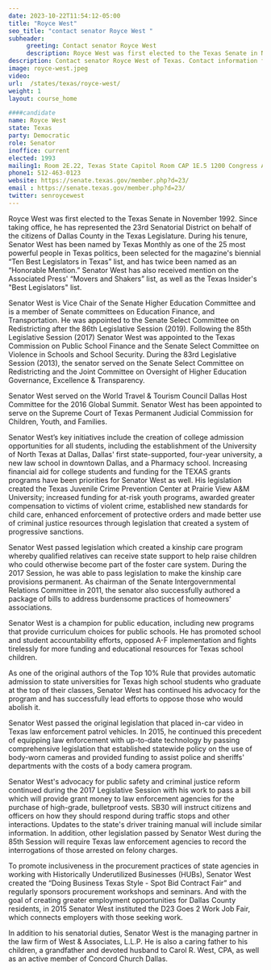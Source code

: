 ```yaml
---
date: 2023-10-22T11:54:12-05:00
title: "Royce West"
seo_title: "contact senator Royce West "
subheader:
     greeting: Contact senator Royce West
     description: Royce West was first elected to the Texas Senate in November 1992. Since taking office, he has represented the 23rd Senatorial District on behalf of the citizens of Dallas County in the Texas Legislature.
description: Contact senator Royce West of Texas. Contact information for Royce West includes email address, phone number, and mailing address.
image: royce-west.jpeg
video:
url:  /states/texas/royce-west/
weight: 1
layout: course_home

####candidate
name: Royce West
state: Texas
party: Democratic
role: Senator
inoffice: current
elected: 1993
mailing1: Room 2E.22, Texas State Capitol Room CAP 1E.5 1200 Congress Ave Austin, TX 78711-2068
phone1: 512-463-0123
website: https://senate.texas.gov/member.php?d=23/
email : https://senate.texas.gov/member.php?d=23/
twitter: senroycewest
---
```


Royce West was first elected to the Texas Senate in November 1992. Since taking office, he has represented the 23rd Senatorial District on behalf of the citizens of Dallas County in the Texas Legislature. During his tenure, Senator West has been named by Texas Monthly as one of the 25 most powerful people in Texas politics, been selected for the magazine's biennial “Ten Best Legislators in Texas” list, and has twice been named as an “Honorable Mention.” Senator West has also received mention on the Associated Press' “Movers and Shakers” list, as well as the Texas Insider's "Best Legislators" list.

Senator West is Vice Chair of the Senate Higher Education Committee and is a member of Senate committees on Education Finance, and Transportation. He was appointed to the Senate Select Committee on Redistricting after the 86th Legislative Session (2019). Following the 85th Legislative Session (2017) Senator West was appointed to the Texas Commission on Public School Finance and the Senate Select Committee on Violence in Schools and School Security. During the 83rd Legislative Session (2013), the senator served on the Senate Select Committee on Redistricting and the Joint Committee on Oversight of Higher Education Governance, Excellence & Transparency.

Senator West served on the World Travel & Tourism Council Dallas Host Committee for the 2016 Global Summit. Senator West has been appointed to serve on the Supreme Court of Texas Permanent Judicial Commission for Children, Youth, and Families.

Senator West’s key initiatives include the creation of college admission opportunities for all students, including the establishment of the University of North Texas at Dallas, Dallas' first state-supported, four-year university, a new law school in downtown Dallas, and a Pharmacy school. Increasing financial aid for college students and funding for the TEXAS grants programs have been priorities for Senator West as well. His legislation created the Texas Juvenile Crime Prevention Center at Prairie View A&M University; increased funding for at-risk youth programs, awarded greater compensation to victims of violent crime, established new standards for child care, enhanced enforcement of protective orders and made better use of criminal justice resources through legislation that created a system of progressive sanctions.

Senator West passed legislation which created a kinship care program whereby qualified relatives can receive state support to help raise children who could otherwise become part of the foster care system. During the 2017 Session, he was able to pass legislation to make the kinship care provisions permanent. As chairman of the Senate Intergovernmental Relations Committee in 2011, the senator also successfully authored a package of bills to address burdensome practices of homeowners' associations.

Senator West is a champion for public education, including new programs that provide curriculum choices for public schools. He has promoted school and student accountability efforts, opposed A-F implementation and fights tirelessly for more funding and educational resources for Texas school children.

As one of the original authors of the Top 10% Rule that provides automatic admission to state universities for Texas high school students who graduate at the top of their classes, Senator West has continued his advocacy for the program and has successfully lead efforts to oppose those who would abolish it.

Senator West passed the original legislation that placed in-car video in Texas law enforcement patrol vehicles. In 2015, he continued this precedent of equipping law enforcement with up-to-date technology by passing comprehensive legislation that established statewide policy on the use of body-worn cameras and provided funding to assist police and sheriffs' departments with the costs of a body camera program.

Senator West's advocacy for public safety and criminal justice reform continued during the 2017 Legislative Session with his work to pass a bill which will provide grant money to law enforcement agencies for the purchase of high-grade, bulletproof vests. SB30 will instruct citizens and officers on how they should respond during traffic stops and other interactions. Updates to the state's driver training manual will include similar information. In addition, other legislation passed by Senator West during the 85th Session will require Texas law enforcement agencies to record the interrogations of those arrested on felony charges.

To promote inclusiveness in the procurement practices of state agencies in working with Historically Underutilized Businesses (HUBs), Senator West created the “Doing Business Texas Style - Spot Bid Contract Fair” and regularly sponsors procurement workshops and seminars. And with the goal of creating greater employment opportunities for Dallas County residents, in 2015 Senator West instituted the D23 Goes 2 Work Job Fair, which connects employers with those seeking work.

In addition to his senatorial duties, Senator West is the managing partner in the law firm of West & Associates, L.L.P. He is also a caring father to his children, a grandfather and devoted husband to Carol R. West, CPA, as well as an active member of Concord Church Dallas.
